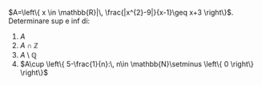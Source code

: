 $A=\left\{ x \in \mathbb{R}|\, \frac{|x^{2}-9|}{x-1}\geq x+3 \right\}$.
Determinare sup e inf di:
1. $A$
2. $A\cap \mathbb{Z}$
3. $A \setminus \mathbb{Q}$
4. $A\cup \left\{ 5-\frac{1}{n}:\, n\in \mathbb{N}\setminus \left\{ 0 \right\} \right\}$
